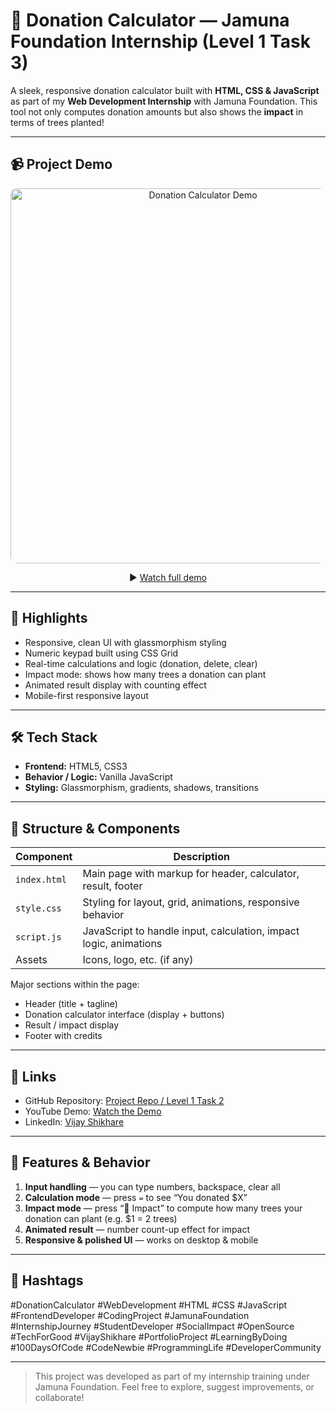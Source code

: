 # 🌱 Donation Calculator — Jamuna Foundation Internship (Level 1 Task 3)  

A sleek, responsive donation calculator built with **HTML, CSS & JavaScript** as part of my **Web Development Internship** with Jamuna Foundation. This tool not only computes donation amounts but also shows the **impact** in terms of trees planted!

---

## 📹 Project Demo  

<p align="center">  
  <a href="https://youtu.be/SNFT0_UlBOM?si=11PEs83nH-QV8L-o" target="_blank">  
    <img src="https://img.youtube.com/vi/SNFT0_UlBOM/0.jpg" alt="Donation Calculator Demo" width="600" style="border-radius:10px;" />  
  </a>  
</p>  

<p align="center">  
  ▶️ <a href="https://youtu.be/SNFT0_UlBOM?si=11PEs83nH-QV8L-o" target="_blank">Watch full demo</a>  
</p>  

---

## 🌟 Highlights  

- Responsive, clean UI with glassmorphism styling  
- Numeric keypad built using CSS Grid  
- Real-time calculations and logic (donation, delete, clear)  
- Impact mode: shows how many trees a donation can plant  
- Animated result display with counting effect  
- Mobile-first responsive layout  

---

## 🛠 Tech Stack  

- **Frontend:** HTML5, CSS3  
- **Behavior / Logic:** Vanilla JavaScript  
- **Styling:** Glassmorphism, gradients, shadows, transitions  

---

## 📂 Structure & Components  

| Component | Description |
|-----------|-------------|
| `index.html` | Main page with markup for header, calculator, result, footer |
| `style.css` | Styling for layout, grid, animations, responsive behavior |
| `script.js` | JavaScript to handle input, calculation, impact logic, animations |
| Assets | Icons, logo, etc. (if any) |

Major sections within the page:

- Header (title + tagline)  
- Donation calculator interface (display + buttons)  
- Result / impact display  
- Footer with credits

---

## 🔗 Links  

- GitHub Repository: [Project Repo / Level 1 Task 2](https://github.com/vijayshikhare/JamunaFoundationWebDev/tree/main/Level1/Task2)  
- YouTube Demo: [Watch the Demo](https://youtu.be/yYOz1G_8IKw)  
- LinkedIn: [Vijay Shikhare](https://www.linkedin.com/in/vijayshikhare)  

---

## 🎯 Features & Behavior  

1. **Input handling** — you can type numbers, backspace, clear all  
2. **Calculation mode** — press `=` to see “You donated $X”  
3. **Impact mode** — press “🌱 Impact” to compute how many trees your donation can plant (e.g. $1 = 2 trees)  
4. **Animated result** — number count-up effect for impact  
5. **Responsive & polished UI** — works on desktop & mobile  

---

## 📌 Hashtags
#DonationCalculator #WebDevelopment #HTML #CSS #JavaScript #FrontendDeveloper #CodingProject #JamunaFoundation #InternshipJourney #StudentDeveloper #SocialImpact 
#OpenSource #TechForGood #VijayShikhare #PortfolioProject #LearningByDoing #100DaysOfCode #CodeNewbie #ProgrammingLife #DeveloperCommunity


---

> This project was developed as part of my internship training under Jamuna Foundation. Feel free to explore, suggest improvements, or collaborate!  



